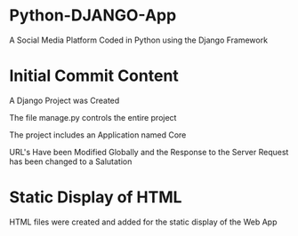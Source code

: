 # Python-DJANGO-App
A Social Media Platform Coded in Python using the Django Framework

# Initial Commit Content
A Django Project was Created

The file manage.py controls the entire project

The project includes an Application named Core

URL's Have been Modified Globally and the Response to the Server Request has been changed
to a Salutation

# Static Display of HTML 
HTML files were created and added for the static display of the Web App
